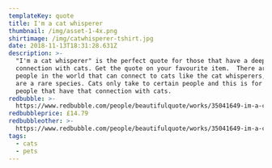 ```yaml
---
templateKey: quote
title: I'm a cat whisperer
thumbnail: /img/asset-1-4x.png
shirtimage: /img/catwhisperer-tshirt.jpg
date: 2018-11-13T18:31:28.631Z
description: >-
  "I'm a cat whisperer" is the perfect quote for those that have a deep
  connection with cats. Get the quote on your favourite item.  There aren't many
  people in the world that can connect to cats like the cat whisperers, and they
  are a rare species. Cats only take to certain people and this is for those
  people that have that connection with cats.
redbubble: >-
  https://www.redbubble.com/people/beautifulquote/works/35041649-im-a-cat-whisperer-quote
redbubbleprice: £14.79
redbubbleother: >-
  https://www.redbubble.com/people/beautifulquote/works/35041649-im-a-cat-whisperer-quote?asc=u&modal=%2Fboom%2Fb%2FavailableProducts%2F35041649&p=t-shirt
tags:
  - cats
  - pets
---
```


